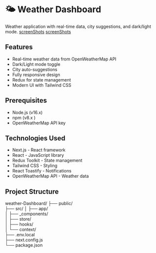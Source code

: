 # 🌤️ Weather Dashboard


Weather application with real-time data, city suggestions, and dark/light mode.
[screenShots](public/darkMode.PNG)
[screenShots](public/lightMood.PNG)


## Features
- Real-time weather data from OpenWeatherMap API
- Dark/Light mode toggle
- City auto-suggestions
- Fully responsive design
- Redux for state management
-  Modern UI with Tailwind CSS

## Prerequisites
- Node.js (v16.x)
- npm (v8.x )
- OpenWeatherMap API key


## Technologies Used
- Next.js - React framework
- React - JavaScript library
- Redux Toolkit - State management
- Tailwind CSS - Styling
- React Toastify - Notifications
- OpenWeatherMap API - Weather data


 ## Project Structure
 weather-Dashboard/
├── public/            
├── src/
│   ├── app/           
│   ├── _components/   
│   ├── store/         
│   ├── hooks/         
│   └── context/        
├── .env.local         
├── next.config.js     
└── package.json

